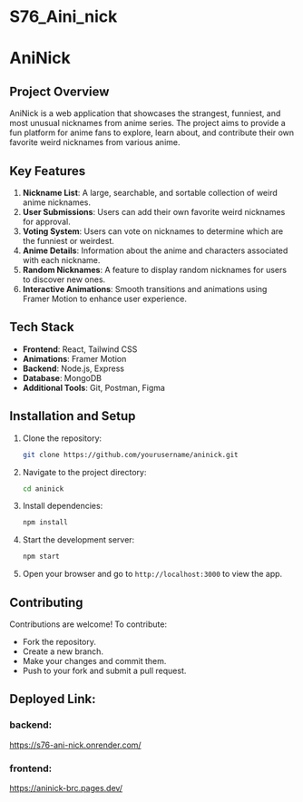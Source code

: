 # S76_Aini_nick

# AniNick

## Project Overview
AniNick is a web application that showcases the strangest, funniest, and most unusual nicknames from anime series. The project aims to provide a fun platform for anime fans to explore, learn about, and contribute their own favorite weird nicknames from various anime.

## Key Features
1. **Nickname List**: A large, searchable, and sortable collection of weird anime nicknames.
2. **User Submissions**: Users can add their own favorite weird nicknames for approval.
3. **Voting System**: Users can vote on nicknames to determine which are the funniest or weirdest.
4. **Anime Details**: Information about the anime and characters associated with each nickname.
5. **Random Nicknames**: A feature to display random nicknames for users to discover new ones.
6. **Interactive Animations**: Smooth transitions and animations using Framer Motion to enhance user experience.

## Tech Stack
- **Frontend**: React, Tailwind CSS
- **Animations**: Framer Motion
- **Backend**: Node.js, Express
- **Database**: MongoDB
- **Additional Tools**: Git, Postman, Figma

## Installation and Setup
1. Clone the repository:
   ```bash
   git clone https://github.com/yourusername/aninick.git
   ```
2. Navigate to the project directory:
   ```bash
   cd aninick
   ```
3. Install dependencies:
   ```bash
   npm install
   ```
4. Start the development server:
   ```bash
   npm start
   ```
5. Open your browser and go to `http://localhost:3000` to view the app.

## Contributing
Contributions are welcome! To contribute:
- Fork the repository.
- Create a new branch.
- Make your changes and commit them.
- Push to your fork and submit a pull request.

## Deployed Link:
### backend:
https://s76-ani-nick.onrender.com/
### frontend:
https://aninick-brc.pages.dev/
